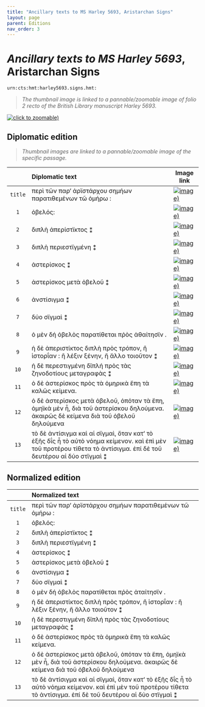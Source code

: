 ```yaml
---
title: "Ancillary texts to MS Harley 5693, Aristarchan Signs"
layout: page
parent: Editions
nav_order: 3
---
```




# *Ancillary texts to MS Harley 5693*, Aristarchan Signs



`urn:cts:hmt:harley5693.signs.hmt:`




> *The thumbnail image is linked to a pannable/zoomable image of folio 2 recto of the British Library manuscript Harley 5693.*

[![click to zoomable)](http://www.homermultitext.org/iipsrv?IIIF=/project/homer/pyramidal/deepzoom/citebl/harley5693imgs/v1/f002r.tif/full/200,/0/default.jpg)](http://www.homermultitext.org/ict2/?urn=urn:cite2:citebl:harley5693imgs.v1:f002r)


## Diplomatic edition

> *Thumbnail images are linked to a pannable/zoomable image of the specific passage.*


|  | Diplomatic text | Image link |
| :---: | :------  | --- |
| `title` | περὶ τῶν παρ‘ ἀρϊστάρχου σημήων παρατιθεμένων τῶ ὁμήρω : |[![image)](http://www.homermultitext.org/iipsrv?IIIF=/project/homer/pyramidal/deepzoom/citebl/harley5693imgs/v1/f002r.tif/pct:8.631,10.44,37.0,3.274/150,/0/default.jpg)](http://www.homermultitext.org/ict2/?urn=urn:cite2:citebl:harley5693imgs.v1:f002r@0.08631,0.1044,0.3700,0.03274) |
| `1` | ὀβελός: |[![image)](http://www.homermultitext.org/iipsrv?IIIF=/project/homer/pyramidal/deepzoom/citebl/harley5693imgs/v1/f002r.tif/pct:2.053,14.31,15.48,3.839/150,/0/default.jpg)](http://www.homermultitext.org/ict2/?urn=urn:cite2:citebl:harley5693imgs.v1:f002r@0.02053,0.1431,0.1548,0.03839) |
| `2` | διπλὴ ἀπερίστϊκτος ⁑ |[![image)](http://www.homermultitext.org/iipsrv?IIIF=/project/homer/pyramidal/deepzoom/citebl/harley5693imgs/v1/f002r.tif/pct:2.89,17.19,23.31,3.105/150,/0/default.jpg)](http://www.homermultitext.org/ict2/?urn=urn:cite2:citebl:harley5693imgs.v1:f002r@0.02890,0.1719,0.2331,0.03105) |
| `3` | διπλὴ περιεστϊγμένη ⁑ |[![image)](http://www.homermultitext.org/iipsrv?IIIF=/project/homer/pyramidal/deepzoom/citebl/harley5693imgs/v1/f002r.tif/pct:3.042,18.8,23.65,3.218/150,/0/default.jpg)](http://www.homermultitext.org/ict2/?urn=urn:cite2:citebl:harley5693imgs.v1:f002r@0.03042,0.1880,0.2365,0.03218) |
| `4` | ἀστερίσκος ⁑ |[![image)](http://www.homermultitext.org/iipsrv?IIIF=/project/homer/pyramidal/deepzoom/citebl/harley5693imgs/v1/f002r.tif/pct:3.878,21.28,15.21,2.597/150,/0/default.jpg)](http://www.homermultitext.org/ict2/?urn=urn:cite2:citebl:harley5693imgs.v1:f002r@0.03878,0.2128,0.1521,0.02597) |
| `5` | ἀστερίσκος μετὰ ὀβελοῦ ⁑ |[![image)](http://www.homermultitext.org/iipsrv?IIIF=/project/homer/pyramidal/deepzoom/citebl/harley5693imgs/v1/f002r.tif/pct:4.106,22.69,25.7,3.754/150,/0/default.jpg)](http://www.homermultitext.org/ict2/?urn=urn:cite2:citebl:harley5693imgs.v1:f002r@0.04106,0.2269,0.2570,0.03754) |
| `6` | ἀνστίσιγμα ⁑ |[![image)](http://www.homermultitext.org/iipsrv?IIIF=/project/homer/pyramidal/deepzoom/citebl/harley5693imgs/v1/f002r.tif/pct:4.449,25.46,16.88,2.907/150,/0/default.jpg)](http://www.homermultitext.org/ict2/?urn=urn:cite2:citebl:harley5693imgs.v1:f002r@0.04449,0.2546,0.1688,0.02907) |
| `7` | δύο σϊγμαὶ ⁑ |[![image)](http://www.homermultitext.org/iipsrv?IIIF=/project/homer/pyramidal/deepzoom/citebl/harley5693imgs/v1/f002r.tif/pct:4.487,27.32,16.5,2.992/150,/0/default.jpg)](http://www.homermultitext.org/ict2/?urn=urn:cite2:citebl:harley5693imgs.v1:f002r@0.04487,0.2732,0.1650,0.02992) |
| `8` | ὁ μὲν δή ὀβελὸς παρατίθεται πῥὸς ἀθαίτησϊν . |[![image)](http://www.homermultitext.org/iipsrv?IIIF=/project/homer/pyramidal/deepzoom/citebl/harley5693imgs/v1/f002r.tif/pct:4.259,29.04,38.21,3.415/150,/0/default.jpg)](http://www.homermultitext.org/ict2/?urn=urn:cite2:citebl:harley5693imgs.v1:f002r@0.04259,0.2904,0.3821,0.03415) |
| `9` | ἡ δὲ ἀπεριστίκτος διπλὴ πρὸς τρόπον, ἢ ἱστορΐαν : ἢ λέξιν ξένην, ἢ ἄλλο τοιοῦτον ⁑ |[![image)](http://www.homermultitext.org/iipsrv?IIIF=/project/homer/pyramidal/deepzoom/citebl/harley5693imgs/v1/f002r.tif/pct:4.715,31.36,63.35,3.472/150,/0/default.jpg)](http://www.homermultitext.org/ict2/?urn=urn:cite2:citebl:harley5693imgs.v1:f002r@0.04715,0.3136,0.6335,0.03472) |
| `10` | ἡ δὲ περεστιγμένη δϊπλή πρὸς τὰς ζηνοδοτίους μεταγραφὰς ⁑ |[![image)](http://www.homermultitext.org/iipsrv?IIIF=/project/homer/pyramidal/deepzoom/citebl/harley5693imgs/v1/f002r.tif/pct:4.981,33.67,53.54,3.246/150,/0/default.jpg)](http://www.homermultitext.org/ict2/?urn=urn:cite2:citebl:harley5693imgs.v1:f002r@0.04981,0.3367,0.5354,0.03246) |
| `11` | ὁ δὲ ἀστερίσκος πρὸς τὰ ὁμηρικὰ ἔπη τὰ καλῶς κείμενα. |[![image)](http://www.homermultitext.org/iipsrv?IIIF=/project/homer/pyramidal/deepzoom/citebl/harley5693imgs/v1/f002r.tif/pct:4.905,35.85,49.09,2.907/150,/0/default.jpg)](http://www.homermultitext.org/ict2/?urn=urn:cite2:citebl:harley5693imgs.v1:f002r@0.04905,0.3585,0.4909,0.02907) |
| `12` | ὁ δὲ ἀστερίσκος μετὰ ὀβελοῦ, ὁπόταν τὰ ἔπη, ὁμηϊκὰ μὲν ἦ, διὰ τοῦ ἀστερίσκου δηλούμενα. ἀκαιρῶς δὲ κείμενα διὰ τοῦ ὀβελοῦ δηλούμενα |[![image)](http://www.homermultitext.org/iipsrv?IIIF=/project/homer/pyramidal/deepzoom/citebl/harley5693imgs/v1/f002r.tif/pct:4.791,36.78,70.87,6.181/150,/0/default.jpg)](http://www.homermultitext.org/ict2/?urn=urn:cite2:citebl:harley5693imgs.v1:f002r@0.04791,0.3678,0.7087,0.06181) |
| `13` | τὸ δὲ ἀντίσιγμα καὶ αἱ σϊγμαὶ, ὅταν κατ‘ τὸ ἐξῆς δΐς ἦ τὸ αὐτὸ νόημα κείμενον. καὶ ἐπὶ μὲν τοῦ προτέρου τίθετα τὸ ἀντίσιγμα. ἐπί δὲ τοῦ δευτέρου αἱ δύο στϊγμαὶ ⁑ |[![image)](http://www.homermultitext.org/iipsrv?IIIF=/project/homer/pyramidal/deepzoom/citebl/harley5693imgs/v1/f002r.tif/pct:4.525,41.69,68.33,5.786/150,/0/default.jpg)](http://www.homermultitext.org/ict2/?urn=urn:cite2:citebl:harley5693imgs.v1:f002r@0.04525,0.4169,0.6833,0.05786) |

## Normalized edition

|  | Normalized text  |
| :---: | :------ |
| `title` | περὶ τῶν παρ‘ ἀρϊστάρχου σημήων παρατιθεμένων τῶ ὁμήρω : |
| `1` | ὀβελός: |
| `2` | διπλὴ ἀπερίστϊκτος ⁑ |
| `3` | διπλὴ περιεστϊγμένη ⁑ |
| `4` | ἀστερίσκος ⁑ |
| `5` | ἀστερίσκος μετὰ ὀβελοῦ ⁑ |
| `6` | ἀνστίσιγμα ⁑ |
| `7` | δύο σϊγμαὶ ⁑ |
| `8` | ὁ μὲν δή ὀβελὸς παρατίθεται πῥὸς ἀταίτησϊν . |
| `9` | ἡ δὲ ἀπεριστίκτος διπλὴ πρὸς τρόπον, ἢ ἱστορΐαν : ἢ λέξιν ξένην, ἢ ἄλλο τοιοῦτον ⁑ |
| `10` | ἡ δὲ περεστιγμένη δϊπλή πρὸς τὰς ζηνοδοτίους μεταγραφὰς ⁑ |
| `11` | ὁ δὲ ἀστερίσκος πρὸς τὰ ὁμηρικὰ ἔπη τὰ καλῶς κείμενα. |
| `12` | ὁ δὲ ἀστερίσκος μετὰ ὀβελοῦ, ὁπόταν τὰ ἔπη, ὁμηϊκὰ μὲν ἦ, διὰ τοῦ ἀστερίσκου δηλούμενα. ἀκαιρῶς δὲ κείμενα διὰ τοῦ ὀβελοῦ δηλούμενα |
| `13` | τὸ δὲ ἀντίσιγμα καὶ αἱ σϊγμαὶ, ὅταν κατ‘ τὸ ἐξῆς δΐς ἦ τὸ αὐτὸ νόημα κείμενον. καὶ ἐπὶ μὲν τοῦ προτέρου τίθετα τὸ ἀντίσιγμα. ἐπί δὲ τοῦ δευτέρου αἱ δύο στϊγμαὶ ⁑ |